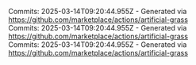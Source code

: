 Commits: 2025-03-14T09:20:44.955Z - Generated via https://github.com/marketplace/actions/artificial-grass
<br>
Commits: 2025-03-14T09:20:44.955Z - Generated via https://github.com/marketplace/actions/artificial-grass
<br>
Commits: 2025-03-14T09:20:44.955Z - Generated via https://github.com/marketplace/actions/artificial-grass
<br>
